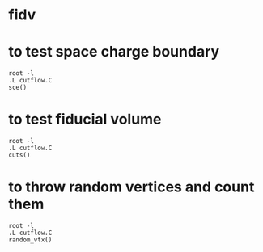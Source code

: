 # fidv

# to test space charge boundary
```
root -l
.L cutflow.C
sce()
```

# to test fiducial volume 
```
root -l
.L cutflow.C
cuts()
```

# to throw random vertices and count them
```
root -l
.L cutflow.C
random_vtx()
```